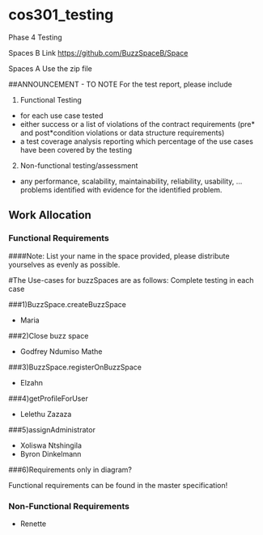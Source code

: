 # cos301_testing
Phase 4 Testing

Spaces B Link
https://github.com/BuzzSpaceB/Space

Spaces A
Use  the zip file



##ANNOUNCEMENT - TO NOTE
 For the test report, please include
 
1) Functional Testing

* for each use case tested
* either success or a list of violations of the contract requirements (pre* and post*condition violations or data structure requirements)
* a test coverage analysis reporting which percentage of the use cases have been covered by the testing

2) Non-functional testing/assessment

* any performance, scalability, maintainability, reliability, usability, ... problems identified with evidence for the identified problem.

## Work Allocation
### Functional Requirements
####Note: List your name in the space provided,
	please distribute yourselves as evenly
	as possible.

#The Use-cases for buzzSpaces are as follows: Complete testing in each case

###1)BuzzSpace.createBuzzSpace 
* Maria 


	
###2)Close buzz space
* Godfrey Ndumiso Mathe 


	
###3)BuzzSpace.registerOnBuzzSpace
* Elzahn


	
###4)getProfileForUser
* Lelethu Zazaza


###5)assignAdministrator
* Xoliswa Ntshingila
* Byron Dinkelmann

###6)Requirements only in diagram?
	
Functional requirements can be found in the master specification!

### Non-Functional Requirements
* Renette
